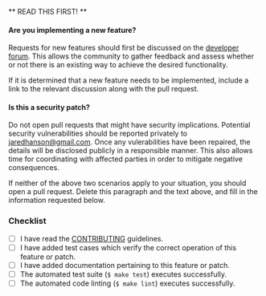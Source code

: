 ** READ THIS FIRST! **

#### Are you implementing a new feature?

Requests for new features should first be discussed on the [developer forum](https://github.com/passport/develop).
This allows the community to gather feedback and assess whether or not there is
an existing way to achieve the desired functionality.

If it is determined that a new feature needs to be implemented, include a link
to the relevant discussion along with the pull request.

#### Is this a security patch?

Do not open pull requests that might have security implications.  Potential
security vulnerabilities should be reported privately to jaredhanson@gmail.com.
Once any vulerabilities have been repaired, the details will be disclosed
publicly in a responsible manner.  This also allows time for coordinating with
affected parties in order to mitigate negative consequences.


If neither of the above two scenarios apply to your situation, you should open
a pull request.  Delete this paragraph and the text above, and fill in the
information requested below.

<!-- Provide a brief summary of the request in the title field above. -->

<!-- Provide a detailed description of your use case, including as much -->
<!-- detail as possible about what you are trying to accomplish and why. -->
<!-- If this patch closes an open issue, include a reference to the issue -->
<!-- number. -->

### Checklist

<!-- Place an `x` in the boxes that apply.  If you are unsure, please ask and -->
<!-- we will help. -->

- [ ] I have read the [CONTRIBUTING](https://github.com/jaredhanson/passport-facebook/blob/master/CONTRIBUTING.md) guidelines.
- [ ] I have added test cases which verify the correct operation of this feature or patch.
- [ ] I have added documentation pertaining to this feature or patch.
- [ ] The automated test suite (`$ make test`) executes successfully.
- [ ] The automated code linting (`$ make lint`) executes successfully.
